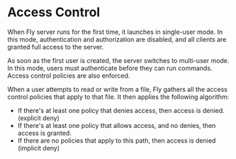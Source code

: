 Access Control
===

When Fly server runs for the first time, it launches in single-user mode. In this mode, authentication and authorization are disabled, and all clients are granted full access to the server.

As soon as the first user is created, the server switches to multi-user mode. In this mode, users must authenticate before they can run commands. Access control policies are also enforced.

When a user attempts to read or write from a file, Fly gathers all the access control policies that apply to that file. It then applies the following algorithm:

- If there's at least one policy that denies access, then access is denied. (explicit deny)
- If there's at least one policy that allows access, and no denies, then access is granted.
- If there are no policies that apply to this path, then access is denied (implicit deny)


